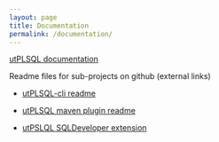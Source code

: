 ```yaml
---
layout: page
title: Documentation
permalink: /documentation/
---
```


[utPLSQL documentation](/utPLSQL/)

Readme files for sub-projects on github (external links)

- [utPLSQL-cli readme](https://github.com/utPLSQL/utPLSQL-cli/blob/develop/README.md)
 
- [utPLSQL maven plugin readme](https://github.com/utPLSQL/utPLSQL-maven-plugin/blob/develop/README.md)

- [utPSLQL SQLDeveloper extension](https://github.com/utPLSQL/utPLSQL-SQLDeveloper/blob/develop/README.md)

